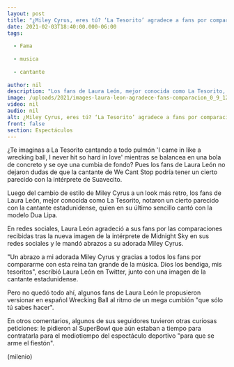 ```yaml
---
layout: post
title: "¿Miley Cyrus, eres tú? ‘La Tesorito’ agradece a fans por comparación"
date: 2021-02-03T18:40:00.000-06:00
tags:
  
  - Fama
  
  - musica
  
  - cantante
  
author: nil
description: "Los fans de Laura León, mejor conocida como La Tesorito, notaron un cierto parecido con la cantante estadunidense. "
image: /uploads/2021/images-laura-leon-agradece-fans-comparacion_0_9_1200_747.jpeg
video: nil
audio: nil
alt: ¿Miley Cyrus, eres tú? ‘La Tesorito’ agradece a fans por comparación
front: false
section: Espectáculos
---
```


¿Te imaginas a La Tesorito cantando a todo pulmón 'I came in like a wrecking ball, I never hit so hard in love' mientras se balancea en una bola de concreto y se oye una cumbia de fondo? Pues los fans de Laura León no dejaron dudas de que la cantante de We Cant Stop podría tener un cierto parecido con la intérprete de Suavecito. 

Luego del cambio de estilo de Miley Cyrus a un look más retro, los fans de Laura León, mejor conocida como La Tesorito, notaron un cierto parecido con la cantante estadunidense, quien en su último sencillo cantó con la modelo Dua Lipa. 

​En redes sociales, Laura León agradeció a sus fans por las comparaciones recibidas tras la nueva imagen de la intérprete de Midnight Sky  en sus redes sociales y le mandó abrazos a su adorada Miley Cyrus. 

"Un abrazo a mi adorada Miley Cyrus y gracias a todos los fans por compararme con esta reina tan grande de la música. Dios los bendiga, mis tesoritos", escribió Laura León en Twitter, junto con una imagen de la cantante estadunidense. 

​Pero no quedó todo ahí, algunos fans de Laura León le propusieron versionar en español Wrecking Ball al ritmo de un mega cumbión "que sólo tú sabes hacer". 

En otros comentarios, algunos de sus seguidores tuvieron otras curiosas peticiones: le pidieron al SuperBowl que aún estaban a tiempo para contratarla para el mediotiempo del espectáculo deportivo "para que se arme el fiestón".

(milenio) 

